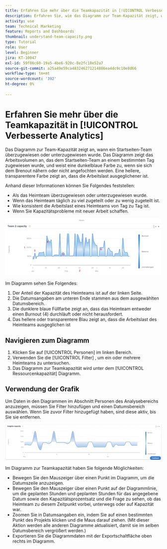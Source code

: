 ```yaml
---
title: Erfahren Sie mehr über die Teamkapazität in [!UICONTROL Verbesserte Analytics]
description: Erfahren Sie, wie das Diagramm zur Team-Kapazität zeigt, wenn ein Startseiten-Team überzugewiesen oder untergeordnet wurde.
activity: use
team: Technical Marketing
feature: Reports and Dashboards
thumbnail: understand-team-capacity.png
type: Tutorial
role: User
level: Beginner
jira: KT-10047
exl-id: 59f86c60-19a5-4be6-920c-8e2fc18e52a7
source-git-commit: a25a49e59ca483246271214886ea4dc9c10e8d66
workflow-type: tm+mt
source-wordcount: '392'
ht-degree: 0%

---
```


# Erfahren Sie mehr über die Teamkapazität in [!UICONTROL Verbesserte Analytics]

Das Diagramm zur Team-Kapazität zeigt an, wann ein Startseiten-Team überzugewiesen oder unterzugewiesen wurde. Das Diagramm zeigt das Arbeitsvolumen an, das dem Startseiten-Team an einem bestimmten Tag zugewiesen wurde, und weist eine dunkelblaue Farbe zu, wenn sie sich dem Brenout nähern oder nicht angefochten werden. Eine hellere, transparentere Farbe zeigt an, dass die Arbeitslast ausgeglichener ist.

Anhand dieser Informationen können Sie Folgendes feststellen:

* Als das Heimteam überzugewiesen oder unterzugewiesen wurde.
* Wenn das Heimteam täglich zu viel zugeteilt oder zu wenig zugeteilt ist.
* Wie konsistent die Arbeitslast eines Heimteams von Tag zu Tag ist.
* Wenn Sie Kapazitätsprobleme mit neuer Arbeit schaffen.

![Ein Bild mit einem Diagramm zur Teamkapazität mit Zahlen zu Bereichen, die in den folgenden Aufzählungszeichen beschrieben werden](assets/section-3-4.png)

Im Diagramm sehen Sie Folgendes:

1. Der Anteil der Kapazität des Heimteams ist auf der linken Seite.
1. Die Datumsangaben am unteren Ende stammen aus dem ausgewählten Datumsbereich.
1. Die dunklere blaue Füllfarbe zeigt an, dass das Heimteam entweder einen Burnout (4) durchläuft oder nicht herausfordert.
1. Das hellere oder transparentere Blau zeigt an, dass die Arbeitslast des Heimteams ausgeglichen ist

## Navigieren zum Diagramm

1. Klicken Sie auf [!UICONTROL Personen] im linken Bereich.
1. Verwenden Sie die [!UICONTROL Filter] , um ein oder mehrere Heimteams zu untersuchen.
1. Das Diagramm zur Teamkapazität wird unter dem [!UICONTROL Ressourcenkapazität] Diagramm.

## Verwendung der Grafik

Um Daten in den Diagrammen im Abschnitt Personen des Analysebereichs anzuzeigen, müssen Sie Filter hinzufügen und einen Datumsbereich auswählen. Wenn Sie zuvor Filter hinzugefügt haben, sind diese aktiv, bis Sie sie entfernen.

![Ein Bild mit einem Diagramm zur Teamkapazität](assets/section-3-5.png)

Im Diagramm zur Teamkapazität haben Sie folgende Möglichkeiten:

* Bewegen Sie den Mauszeiger über einen Punkt im Diagramm, um die Datumszeile anzuzeigen.
* Bewegen Sie den Mauszeiger über einen Punkt auf der Diagrammlinie, um die geplanten Stunden und geplanten Stunden für das angegebene Datum sowie den Kapazitätsprozentsatz und die Frage zu sehen, ob das Heimteam zu diesem Zeitpunkt vorbei, unterwegs oder auf Kapazität war.
* Zoomen Sie in Datumsangaben ein, indem Sie auf einen bestimmten Punkt des Projekts klicken und die Maus darauf ziehen. (Mit dieser Aktion werden alle anderen Diagramme aktualisiert, damit sie im selben Datumsbereich vergrößert werden.)
* Exportieren Sie die Diagrammdaten mit der Exportschaltfläche oben rechts im Diagramm.
